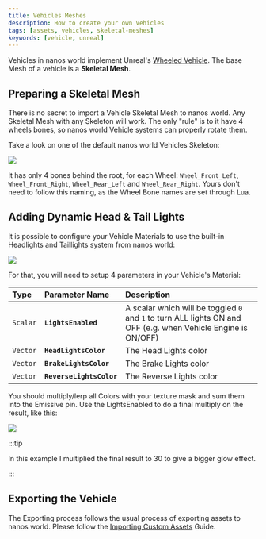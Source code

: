 ```yaml
---
title: Vehicles Meshes
description: How to create your own Vehicles
tags: [assets, vehicles, skeletal-meshes]
keywords: [vehicle, unreal]
---
```



Vehicles in nanos world implement Unreal's [Wheeled Vehicle](https://docs.unrealengine.com/4.27/en-US/InteractiveExperiences/Vehicles/). The base Mesh of a vehicle is a **Skeletal Mesh**.


## Preparing a Skeletal Mesh

There is no secret to import a Vehicle Skeletal Mesh to nanos world. Any Skeletal Mesh with any Skeleton will work. The only "rule" is to it have 4 wheels bones, so nanos world Vehicle systems can properly rotate them.

Take a look on one of the default nanos world Vehicles Skeleton:

![](/img/docs/tutorials/import-vehicles-01.webp)

It has only 4 bones behind the root, for each Wheel: `Wheel_Front_Left`, `Wheel_Front_Right`, `Wheel_Rear_Left` and `Wheel_Rear_Right`. Yours don't need to follow this naming, as the Wheel Bone names are set through Lua.


## Adding Dynamic Head & Tail Lights

It is possible to configure your Vehicle Materials to use the built-in Headlights and Taillights system from nanos world:

![](/img/docs/tutorials/import-vehicles-03.webp)

For that, you will need to setup 4 parameters in your Vehicle's Material:

| Type | Parameter Name | Description |
| :--- | :--- | :--- |
| `Scalar` | **`LightsEnabled`** | A scalar which will be toggled `0` and `1` to turn ALL lights ON and OFF (e.g. when Vehicle Engine is ON/OFF) |
| `Vector` | **`HeadLightsColor`** | The Head Lights color |
| `Vector` | **`BrakeLightsColor`** | The Brake Lights color |
| `Vector` | **`ReverseLightsColor`** | The Reverse Lights color |

You should multiply/lerp all Colors with your texture mask and sum them into the Emissive pin. Use the LightsEnabled to do a final multiply on the result, like this:

![](/img/docs/tutorials/import-vehicles-02.webp)


:::tip

In this example I multiplied the final result to 30 to give a bigger glow effect.

:::


## Exporting the Vehicle

The Exporting process follows the usual process of exporting assets to nanos world. Please follow the [Importing Custom Assets](/assets-modding/creating-assets/importing-assets.md) Guide.
